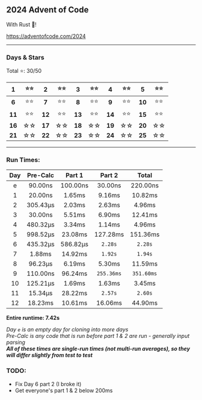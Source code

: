 
## 2024 Advent of Code

With Rust 🦀!

https://adventofcode.com/2024

<!-- This is a big Repo with multiple years, so you'll need to go into the year's folder and then just `cargo run`! -->

****

### Days & Stars

Total ⭐: 30/50  

|1|⭐⭐|2|⭐⭐|3|⭐⭐|4|⭐⭐|5|⭐⭐|
|:-:|:-:|:-:|:-:|:-:|:-:|:-:|:-:|:-:|:-:|
|**6**|⭐⭐|**7**|⭐⭐|**8**|⭐⭐|**9**|⭐⭐|**10**|⭐⭐|
|**11**|⭐⭐|**12**|⭐⭐|**13**|⭐⭐|**14**|⭐⭐|**15**|⭐⭐|
|**16**|☆☆|**17**|☆☆|**18**|☆☆|**19**|☆☆|**20**|☆☆|
|**21**|☆☆|**22**|☆☆|**23**|☆☆|**24**|☆☆|**25**|☆☆|
****

### Run Times:

| Day  | Pre-Calc | Part 1   | Part 2     | Total      |
| :--: | :------: | :------: | :--------: | :--------: |
| e    | 90.00ns  | 100.00ns | 30.00ns    | 220.00ns   |
| 1    | 20.00ns  | 1.65ms   | 9.16ms     | 10.82ms    |
| 2    | 305.43µs | 2.03ms   | 2.63ms     | 4.96ms     |
| 3    | 30.00ns  | 5.51ms   | 6.90ms     | 12.41ms    |
| 4    | 480.32µs | 3.34ms   | 1.14ms     | 4.96ms     |
| 5    | 998.52µs | 23.08ms  | 127.28ms   | 151.36ms   |
| 6    | 435.32µs | 586.82µs | `2.28s`    | `2.28s`    |
| 7    | 1.88ms   | 14.92ms  | `1.92s`    | `1.94s`    |
| 8    | 96.23µs  | 6.19ms   | 5.30ms     | 11.59ms    |
| 9    | 110.00ns | 96.24ms  | `255.36ms` | `351.60ms` |
| 10   | 125.21µs | 1.69ms   | 1.63ms     | 3.45ms     |
| 11   | 15.34µs  | 28.22ms  | `2.57s`    | `2.60s`    |
| 12   | 18.23ms  | 10.61ms  | 16.06ms    | 44.90ms    |

**Entire runtime: 7.42s**

*Day `e` is an empty day for cloning into more days*  
*Pre-Calc is any code that is run before part 1 & 2 are run - generally input parsing*  
***All of these times are single-run times (not multi-run averages), so they will differ slightly from test to test***

### TODO:

* Fix Day 6 part 2 (I broke it)  
* Get everyone's part 1 & 2 below 200ms  

